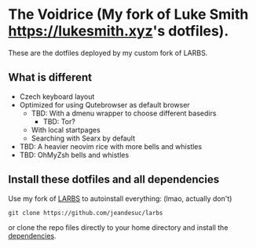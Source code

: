# The Voidrice (My fork of Luke Smith <https://lukesmith.xyz>'s dotfiles).

These are the dotfiles deployed by my custom fork of LARBS.

## What is different
- Czech keyboard layout
- Optimized for using Qutebrowser as default browser
	- TBD: With a dmenu wrapper to choose different basedirs
		- TBD: Tor?
	- With local startpages
	- Searching with Searx by default
- TBD: A heavier neovim rice with more bells and whistles
- TBD: OhMyZsh bells and whistles

## Install these dotfiles and all dependencies

Use my fork of [LARBS](https://github.com/jeandesuc/larbs) to autoinstall everything: (lmao, actually don't)

```
git clone https://github.com/jeandesuc/larbs
```

or clone the repo files directly to your home directory and install the
[dependencies](https://github.com/jeandesuc/LARBS/blob/master/progs.csv).
